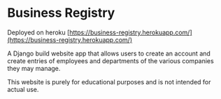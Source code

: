 # Business Registry

Deployed on heroku [https://business-registry.herokuapp.com/](https://business-registry.herokuapp.com/)

A Django build website app that allows users to create an account 
and create entries of employees and departments of the various 
companies they may manage. 

This website is purely for educational purposes and is not intended
for actual use. 
